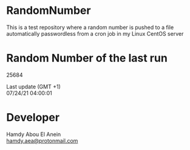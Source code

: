 # RandomNumber    
This is a test repository where a random number is pushed to a file automatically passwordless from a cron job in my Linux CentOS server    
# Random Number of the last run   
25684
      
Last update (GMT +1)    
07/24/21 04:00:01
# Developer    
Hamdy Abou El Anein   
hamdy.aea@protonmail.com

